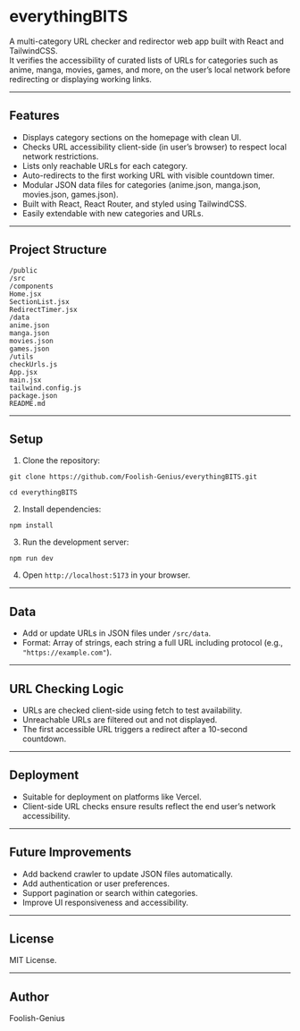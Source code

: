 # everythingBITS

A multi-category URL checker and redirector web app built with React and TailwindCSS.  
It verifies the accessibility of curated lists of URLs for categories such as anime, manga, movies, games, and more, on the user’s local network before redirecting or displaying working links.

---

## Features

- Displays category sections on the homepage with clean UI.
- Checks URL accessibility client-side (in user’s browser) to respect local network restrictions.
- Lists only reachable URLs for each category.
- Auto-redirects to the first working URL with visible countdown timer.
- Modular JSON data files for categories (anime.json, manga.json, movies.json, games.json).
- Built with React, React Router, and styled using TailwindCSS.
- Easily extendable with new categories and URLs.

---

## Project Structure
```
/public
/src
/components
Home.jsx
SectionList.jsx
RedirectTimer.jsx
/data
anime.json
manga.json
movies.json
games.json
/utils
checkUrls.js
App.jsx
main.jsx
tailwind.config.js
package.json
README.md
```
---

## Setup

1. Clone the repository:
```
git clone https://github.com/Foolish-Genius/everythingBITS.git

cd everythingBITS
```

2. Install dependencies:
```
npm install
```


3. Run the development server:
```
npm run dev
```

4. Open `http://localhost:5173` in your browser.

---

## Data

- Add or update URLs in JSON files under `/src/data`.
- Format: Array of strings, each string a full URL including protocol (e.g., `"https://example.com"`).

---

## URL Checking Logic

- URLs are checked client-side using fetch to test availability.
- Unreachable URLs are filtered out and not displayed.
- The first accessible URL triggers a redirect after a 10-second countdown.

---

## Deployment

- Suitable for deployment on platforms like Vercel.
- Client-side URL checks ensure results reflect the end user’s network accessibility.

---

## Future Improvements

- Add backend crawler to update JSON files automatically.
- Add authentication or user preferences.
- Support pagination or search within categories.
- Improve UI responsiveness and accessibility.

---

## License

MIT License.

---

## Author

Foolish-Genius
